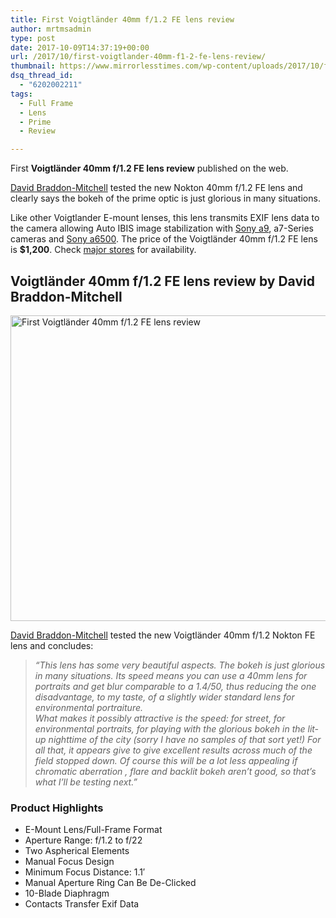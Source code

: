 ```yaml
---
title: First Voigtländer 40mm f/1.2 FE lens review
author: mrtmsadmin
type: post
date: 2017-10-09T14:37:19+00:00
url: /2017/10/first-voigtlander-40mm-f1-2-fe-lens-review/
thumbnail: https://www.mirrorlesstimes.com/wp-content/uploads/2017/10/first-voigtlander-40mm-f1-2-fe-lens-review-750x550.jpg
dsq_thread_id:
  - "6202002211"
tags:
  - Full Frame
  - Lens
  - Prime
  - Review

---
```

First **Voigtländer 40mm f/1.2 FE lens review** published on the web.

<a href="https://phillipreeve.net/blog/voigtlander-40mm-f1-2-nokton-aspherical-rolling-review/" target="_blank" rel="follow external noopener noreferrer" data-wpel-link="external">David Braddon-Mitchell</a> tested the new Nokton 40mm f/1.2 FE lens and clearly says the bokeh of the prime optic is just glorious in many situations.

Like other Voigtlander E-mount lenses, this lens transmits EXIF lens data to the camera allowing Auto IBIS image stabilization with <a href="https://www.amazon.com/s/ref=as_li_ss_tl?url=search-alias=aps&field-keywords=Sony+A9&linkCode=ll2&tag=mirrorlesst-20&linkId=b62e8f4393c1bfc68c7d4f7c00ebbd19" target="_blank" rel="noopener">Sony a9</a>, a7-Series cameras and <a href="https://www.amazon.com/s/ref=as_li_ss_tl?url=search-alias=aps&field-keywords=Sony+A6500&rh=i:aps,k:Sony+A6500&linkCode=ll2&tag=mirrorlesst-20&linkId=78830cdf39e4037eae9efc32241a27af" target="_blank" rel="noopener">Sony a6500</a>. The price of the Voigtländer 40mm f/1.2 FE lens is **$1,200**. Check [major stores][1] for availability.

## Voigtländer 40mm f/1.2 FE lens review by David Braddon-Mitchell

[<img class="aligncenter wp-image-1280 size-full" title="First Voigtländer 40mm f/1.2 FE lens review" src="https://i2.wp.com/www.mirrorlesstimes.com/wp-content/uploads/2017/10/first-voigtlander-40mm-f1-2-fe-lens-review.jpg?resize=600%2C489&#038;ssl=1" alt="First Voigtländer 40mm f/1.2 FE lens review" width="600" height="489" srcset="https://i2.wp.com/www.mirrorlesstimes.com/wp-content/uploads/2017/10/first-voigtlander-40mm-f1-2-fe-lens-review.jpg?w=1000&ssl=1 1000w, https://i2.wp.com/www.mirrorlesstimes.com/wp-content/uploads/2017/10/first-voigtlander-40mm-f1-2-fe-lens-review.jpg?resize=300%2C245&ssl=1 300w, https://i2.wp.com/www.mirrorlesstimes.com/wp-content/uploads/2017/10/first-voigtlander-40mm-f1-2-fe-lens-review.jpg?resize=768%2C626&ssl=1 768w, https://i2.wp.com/www.mirrorlesstimes.com/wp-content/uploads/2017/10/first-voigtlander-40mm-f1-2-fe-lens-review.jpg?resize=700%2C571&ssl=1 700w" sizes="(max-width: 600px) 100vw, 600px" data-recalc-dims="1" />][2]

<a href="https://phillipreeve.net/blog/voigtlander-40mm-f1-2-nokton-aspherical-rolling-review/" target="_blank" rel="follow external noopener noreferrer" data-wpel-link="external">David Braddon-Mitchell</a> tested the new Voigtländer 40mm f/1.2 Nokton FE lens and concludes:

> _“This lens has some very beautiful aspects. The bokeh is just glorious in many situations. Its speed means you can use a 40mm lens for portraits and get blur comparable to a 1.4/50, thus reducing the one disadvantage, to my taste, of a slightly wider standard lens for environmental portraiture._  
> _What makes it possibly attractive is the speed: for street, for environmental portraits, for playing with the glorious bokeh in the lit-up nighttime of the city (sorry I have no samples of that sort yet!) For all that, it appears give to give excellent results across much of the field stopped down. Of course this will be a lot less appealing if chromatic aberration , flare and backlit bokeh aren’t good, so that’s what I’ll be testing next.”_

### Product Highlights

<ul class="top-section-list" data-selenium="highlightList">
  <li class="top-section-list-item">
    E-Mount Lens/Full-Frame Format
  </li>
  <li class="top-section-list-item">
    Aperture Range: f/1.2 to f/22
  </li>
  <li class="top-section-list-item">
    Two Aspherical Elements
  </li>
  <li class="top-section-list-item">
    Manual Focus Design
  </li>
  <li class="top-section-list-item">
    Minimum Focus Distance: 1.1&#8242;
  </li>
  <li class="top-section-list-item">
    Manual Aperture Ring Can Be De-Clicked
  </li>
  <li class="top-section-list-item">
    10-Blade Diaphragm
  </li>
  <li class="top-section-list-item">
    Contacts Transfer Exif Data
  </li>
</ul>

 [1]: http://amzn.to/2xtltuL
 [2]: https://i2.wp.com/www.mirrorlesstimes.com/wp-content/uploads/2017/10/first-voigtlander-40mm-f1-2-fe-lens-review.jpg?ssl=1